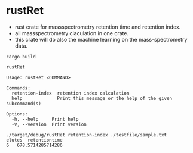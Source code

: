 # rustRet

- rust crate for massspectrometry retention time and retention index.
- all massspectrometry claculation in one crate.
- this crate will do also the machine learning on the mass-spectrometry data.

```
cargo build
```

```
rustRet

Usage: rustRet <COMMAND>

Commands:
  retention-index  retention index calculation
  help             Print this message or the help of the given subcommand(s)

Options:
  -h, --help     Print help
  -V, --version  Print version
```
```
./target/debug/rustRet retention-index ./testfile/sample.txt
elutes	retentiontime
6	678.5714285714286
```
